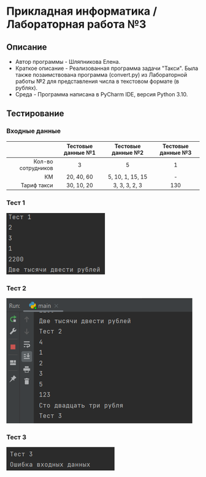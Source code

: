 # Прикладная информатика / Лабораторная работа №3
## Описание
- Автор программы - Шляпникова Елена.
- Краткое описание - Реализованная программа задачи "Такси".
Была также позаимствована программа (convert.py) из Лабораторной работы №2 
для представления числа в текстовом формате (в рублях).
- Среда - Программа написана в PyCharm IDE, версия Python 3.10.
## Тестирование
### Входные данные
|                    | Тестовые данные №1 | Тестовые данные №2 | Тестовые данные №3 |
|-------------------:|:------------------:|:------------------:|:------------------:|
| Кол-во сотрудников |         3          |         5          |         1          |
|                 КМ |     20, 40, 60     |  5, 10, 1, 15, 15  |         -          |
|        Тариф такси |     30, 10, 20     |   3, 3, 3, 2, 3    |        130         |

### Тест 1
![img.png](screenshots/test1.png)
### Тест 2
![img.png](screenshots/test2.png)
### Тест 3
![img.png](screenshots/test3.png)